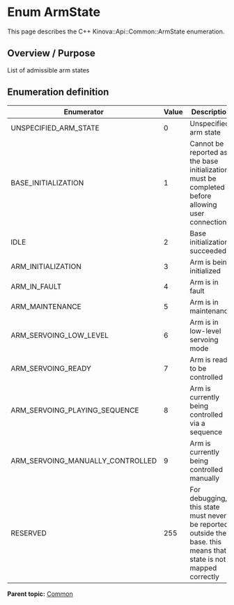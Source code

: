 # Enum ArmState

This page describes the C++ Kinova::Api::Common::ArmState enumeration.

## Overview / Purpose

List of admissible arm states

## Enumeration definition

|Enumerator|Value|Description|
|----------|-----|-----------|
|UNSPECIFIED\_ARM\_STATE|0|Unspecified arm state|
|BASE\_INITIALIZATION|1|Cannot be reported as the base initialization must be completed before allowing user connection|
|IDLE|2|Base initialization succeeded|
|ARM\_INITIALIZATION|3|Arm is being initialized|
|ARM\_IN\_FAULT|4|Arm is in fault|
|ARM\_MAINTENANCE|5|Arm is in maintenance|
|ARM\_SERVOING\_LOW\_LEVEL|6|Arm is in low-level servoing mode|
|ARM\_SERVOING\_READY|7|Arm is ready to be controlled|
|ARM\_SERVOING\_PLAYING\_SEQUENCE|8|Arm is currently being controlled via a sequence|
|ARM\_SERVOING\_MANUALLY\_CONTROLLED|9|Arm is currently being controlled manually|
|RESERVED|255|For debugging, this state must never be reported outside the base. this means that a state is not mapped correctly|

**Parent topic:** [Common](../references/summary_Common.md)

